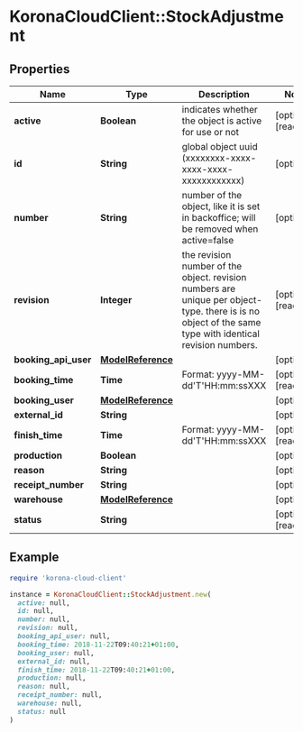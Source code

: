 # KoronaCloudClient::StockAdjustment

## Properties

| Name | Type | Description | Notes |
| ---- | ---- | ----------- | ----- |
| **active** | **Boolean** | indicates whether the object is active for use or not | [optional][readonly] |
| **id** | **String** | global object uuid (xxxxxxxx-xxxx-xxxx-xxxx-xxxxxxxxxxxx) | [optional] |
| **number** | **String** | number of the object, like it is set in backoffice; will be removed when active&#x3D;false | [optional] |
| **revision** | **Integer** | the revision number of the object. revision numbers are unique per object-type. there is is no object of the same type with identical revision numbers. | [optional][readonly] |
| **booking_api_user** | [**ModelReference**](ModelReference.md) |  | [optional] |
| **booking_time** | **Time** | Format: yyyy-MM-dd&#39;T&#39;HH:mm:ssXXX | [optional][readonly] |
| **booking_user** | [**ModelReference**](ModelReference.md) |  | [optional] |
| **external_id** | **String** |  | [optional] |
| **finish_time** | **Time** | Format: yyyy-MM-dd&#39;T&#39;HH:mm:ssXXX | [optional][readonly] |
| **production** | **Boolean** |  | [optional] |
| **reason** | **String** |  | [optional] |
| **receipt_number** | **String** |  | [optional] |
| **warehouse** | [**ModelReference**](ModelReference.md) |  | [optional] |
| **status** | **String** |  | [optional][readonly] |

## Example

```ruby
require 'korona-cloud-client'

instance = KoronaCloudClient::StockAdjustment.new(
  active: null,
  id: null,
  number: null,
  revision: null,
  booking_api_user: null,
  booking_time: 2018-11-22T09:40:21+01:00,
  booking_user: null,
  external_id: null,
  finish_time: 2018-11-22T09:40:21+01:00,
  production: null,
  reason: null,
  receipt_number: null,
  warehouse: null,
  status: null
)
```

